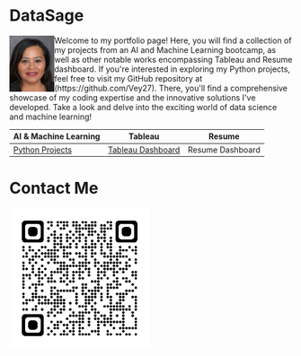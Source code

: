 # DataSage

<div style="position: relative;">
  <img src="./assets/vey5.JPG" alt="Vey Damneun" width="80" height="100" align="left">
</div>

<p style="margin-bottom: 10px;">Welcome to my portfolio page! Here, you will find a collection of my projects from an AI and Machine Learning bootcamp, as well as other notable works encompassing Tableau and Resume dashboard. If you're interested in exploring my Python projects, feel free to visit my GitHub repository at (https://github.com/Vey27). There, you'll find a comprehensive showcase of my coding expertise and the innovative solutions I've developed. Take a look and delve into the exciting world of data science and machine learning!</p>

| AI & Machine Learning | Tableau | Resume |
|-----------------|------------------|---|
| [Python Projects](https://www.datascienceportfol.io/Vey) | [Tableau Dashboard](https://public.tableau.com/app/profile/vey.damneun5377) | Resume Dashboard |


# Contact Me

<div style="position: relative;">
  <img src="./assets/qrcode_www.cognitoforms.com.png" alt="Vey Damneun" width="250" height="250" align="left">
</div>
